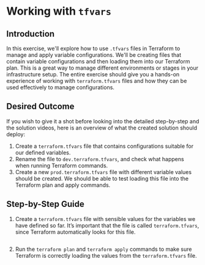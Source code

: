 # Working with `tfvars`

## Introduction

In this exercise, we'll explore how to use `.tfvars` files in Terraform to manage and apply variable configurations. We'll be creating files that contain variable configurations and then loading them into our Terraform plan. This is a great way to manage different environments or stages in your infrastructure setup. The entire exercise should give you a hands-on experience of working with `terraform.tfvars` files and how they can be used effectively to manage configurations.

## Desired Outcome

If you wish to give it a shot before looking into the detailed step-by-step and the solution videos, here is an overview of what the created solution should deploy:

1. Create a `terraform.tfvars` file that contains configurations suitable for our defined variables.
2. Rename the file to `dev.terraform.tfvars`, and check what happens when running Terraform commands.
3. Create a new `prod.terraform.tfvars` file with different variable values should be created. We should be able to test loading this file into the Terraform plan and apply commands.

## Step-by-Step Guide

1. Create a `terraform.tfvars` file with sensible values for the variables we have defined so far. It’s important that the file is called `terraform.tfvars`, since Terraform automatically looks for this file.

    ```
    ```

2. Run the `terraform plan` and `terraform apply` commands to make sure Terraform is correctly loading the values from the `terraform.tfvars` file.
3. Now rename the file to `dev.terraform.tfvars` and re-run the `terraform plan` and `terraform apply` commands. Is Terraform able to load the values? Terraform does not automatically load `.tfvars` files with other names, but you can pass the `.tfvars` file to the `terraform plan` and `terraform apply` commands using the `-var-file=<filename>` option.
4. Create a new `prod.terraform.tfvars` file. Set different values for the variables, and test how we can load this file into the `terraform plan` and `terraform apply` commands. Do not apply the configuration below, since it falls outside the free tier!

    ```
    ec2_instance_type = "t3.large"

    ec2_volume_config = {
      size = 10
      type = "gp3"
    }

    additional_tags = {
      ValuesFrom = "prod.terraform.tfvars"
    }
    ```

5. Make sure to destroy the resources after you complete all the steps!

## Congratulations on Completing the Exercise!

Congratulations on completing this exercise! You have learned how to use `.tfvars` files in Terraform to manage and apply variable configurations. Keep practicing and continue to enhance your Terraform skills!
